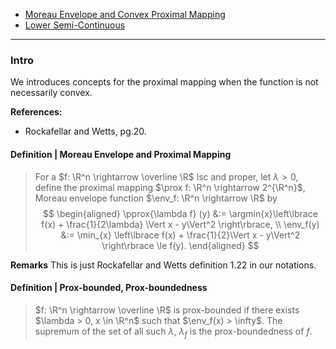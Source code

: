 - [Moreau Envelope and Convex Proximal Mapping](Moreau%20Envelope%20and%20Convex%20Proximal%20Mapping.md)
- [Lower Semi-Continuous](../Background/Lower%20Semi-Continuous.md)

---
### **Intro**

We introduces concepts for the proximal mapping when the function is not necessarily convex. 

**References:**
- Rockafellar and Wetts, pg.20. 

#### **Definition | Moreau Envelope and Proximal Mapping**
> For a $f: \R^n \rightarrow \overline \R$ lsc and proper, let $\lambda > 0$, define the proximal mapping $\prox f: \R^n \rightarrow 2^{\R^n}$, Moreau envelope function $\env_f: \R^n \rightarrow \R$ by 
> $$
> \begin{aligned}
>     \pprox{\lambda f} (y) &:= 
>     \argmin{x}\left\lbrace
>         f(x) + \frac{1}{2\lambda} \Vert x - y\Vert^2
>     \right\rbrace,
>     \\
>     \env_f(y) &:= 
>     \min_{x} \left\lbrace
>         f(x) + \frac{1}{2}\Vert x - y\Vert^2
>     \right\rbrace \le f(y). 
> \end{aligned}
> $$


**Remarks**
This is just Rockafellar and Wetts definition 1.22 in our notations. 


#### **Definition | Prox-bounded, Prox-boundedness**
> $f: \R^n \rightarrow \overline \R$ is prox-bounded if there exists $\lambda > 0, x \in \R^n$ such that $\env_f(x) > \infty$. 
> The supremum of the set of all such $\lambda$, $\lambda_f$ is the prox-boundedness of $f$. 

